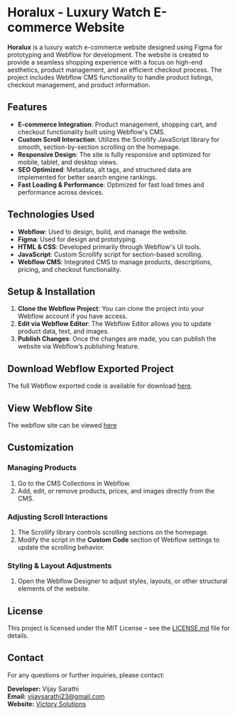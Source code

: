# Horalux - Luxury Watch E-commerce Website

**Horalux** is a luxury watch e-commerce website designed using Figma for prototyping and Webflow for development. The website is created to provide a seamless shopping experience with a focus on high-end aesthetics, product management, and an efficient checkout process. The project includes Webflow CMS functionality to handle product listings, checkout management, and product information.

## Features

- **E-commerce Integration**: Product management, shopping cart, and checkout functionality built using Webflow's CMS.
- **Custom Scroll Interaction**: Utilizes the Scrollify JavaScript library for smooth, section-by-section scrolling on the homepage.
- **Responsive Design**: The site is fully responsive and optimized for mobile, tablet, and desktop views.
- **SEO Optimized**: Metadata, alt tags, and structured data are implemented for better search engine rankings.
- **Fast Loading & Performance**: Optimized for fast load times and performance across devices.

## Technologies Used

- **Webflow**: Used to design, build, and manage the website.
- **Figma**: Used for design and prototyping.
- **HTML & CSS**: Developed primarily through Webflow's UI tools.
- **JavaScript**: Custom Scrollify script for section-based scrolling.
- **Webflow CMS**: Integrated CMS to manage products, descriptions, pricing, and checkout functionality.

## Setup & Installation

1. **Clone the Webflow Project**: You can clone the project into your Webflow account if you have access.
2. **Edit via Webflow Editor**: The Webflow Editor allows you to update product data, text, and images.
3. **Publish Changes**: Once the changes are made, you can publish the website via Webflow’s publishing feature.

## Download Webflow Exported Project

The full Webflow exported code is available for download [here](https://drive.google.com/file/d/1Vtm57vh1g9xlYUVdZTvp_srDDbbc7uFD/view?usp=drive_link).

## View Webflow Site

The webflow site can be viewed [here](https://horalux.webflow.io/#1)

## Customization

### Managing Products
1. Go to the CMS Collections in Webflow.
2. Add, edit, or remove products, prices, and images directly from the CMS.

### Adjusting Scroll Interactions
1. The Scrollify library controls scrolling sections on the homepage.
2. Modify the script in the **Custom Code** section of Webflow settings to update the scrolling behavior.

### Styling & Layout Adjustments
1. Open the Webflow Designer to adjust styles, layouts, or other structural elements of the website.

## License
This project is licensed under the MIT License – see the [LICENSE.md](LICENSE.md) file for details.

## Contact

For any questions or further inquiries, please contact:

**Developer:** Vijay Sarathi  
**Email:** vijaysarathi23@gmail.com  
**Website:** [Victory Solutions](https://www.victorysolutions.co)


